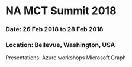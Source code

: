 # NA MCT Summit 2018
### Date: 26 Feb 2018 to 28 Feb 2018
### Location: Bellevue, Washington, USA


Presentations:
 Azure workshops
 Microsoft Graph
